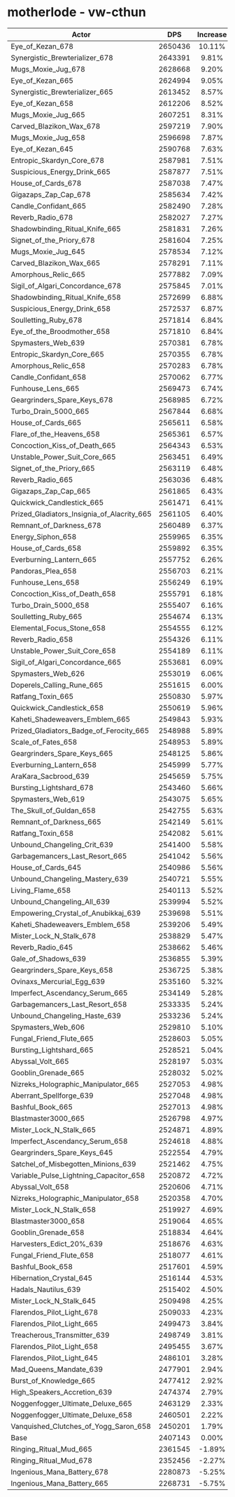 # motherlode - vw-cthun
| Actor | DPS | Increase |
|---|:---:|:---:|
|Eye_of_Kezan_678|2650436|10.11%|
|Synergistic_Brewterializer_678|2643391|9.81%|
|Mugs_Moxie_Jug_678|2628668|9.20%|
|Eye_of_Kezan_665|2624994|9.05%|
|Synergistic_Brewterializer_665|2613452|8.57%|
|Eye_of_Kezan_658|2612206|8.52%|
|Mugs_Moxie_Jug_665|2607251|8.31%|
|Carved_Blazikon_Wax_678|2597219|7.90%|
|Mugs_Moxie_Jug_658|2596698|7.87%|
|Eye_of_Kezan_645|2590768|7.63%|
|Entropic_Skardyn_Core_678|2587981|7.51%|
|Suspicious_Energy_Drink_665|2587877|7.51%|
|House_of_Cards_678|2587038|7.47%|
|Gigazaps_Zap_Cap_678|2585634|7.42%|
|Candle_Confidant_665|2582490|7.28%|
|Reverb_Radio_678|2582027|7.27%|
|Shadowbinding_Ritual_Knife_665|2581831|7.26%|
|Signet_of_the_Priory_678|2581604|7.25%|
|Mugs_Moxie_Jug_645|2578534|7.12%|
|Carved_Blazikon_Wax_665|2578291|7.11%|
|Amorphous_Relic_665|2577882|7.09%|
|Sigil_of_Algari_Concordance_678|2575845|7.01%|
|Shadowbinding_Ritual_Knife_658|2572699|6.88%|
|Suspicious_Energy_Drink_658|2572537|6.87%|
|Soulletting_Ruby_678|2571814|6.84%|
|Eye_of_the_Broodmother_658|2571810|6.84%|
|Spymasters_Web_639|2570381|6.78%|
|Entropic_Skardyn_Core_665|2570355|6.78%|
|Amorphous_Relic_658|2570283|6.78%|
|Candle_Confidant_658|2570062|6.77%|
|Funhouse_Lens_665|2569473|6.74%|
|Geargrinders_Spare_Keys_678|2568985|6.72%|
|Turbo_Drain_5000_665|2567844|6.68%|
|House_of_Cards_665|2565611|6.58%|
|Flare_of_the_Heavens_658|2565361|6.57%|
|Concoction_Kiss_of_Death_665|2564343|6.53%|
|Unstable_Power_Suit_Core_665|2563451|6.49%|
|Signet_of_the_Priory_665|2563119|6.48%|
|Reverb_Radio_665|2563036|6.48%|
|Gigazaps_Zap_Cap_665|2561865|6.43%|
|Quickwick_Candlestick_665|2561471|6.41%|
|Prized_Gladiators_Insignia_of_Alacrity_665|2561105|6.40%|
|Remnant_of_Darkness_678|2560489|6.37%|
|Energy_Siphon_658|2559965|6.35%|
|House_of_Cards_658|2559892|6.35%|
|Everburning_Lantern_665|2557752|6.26%|
|Pandoras_Plea_658|2556703|6.21%|
|Funhouse_Lens_658|2556249|6.19%|
|Concoction_Kiss_of_Death_658|2555791|6.18%|
|Turbo_Drain_5000_658|2555407|6.16%|
|Soulletting_Ruby_665|2554674|6.13%|
|Elemental_Focus_Stone_658|2554555|6.12%|
|Reverb_Radio_658|2554326|6.11%|
|Unstable_Power_Suit_Core_658|2554189|6.11%|
|Sigil_of_Algari_Concordance_665|2553681|6.09%|
|Spymasters_Web_626|2553019|6.06%|
|Doperels_Calling_Rune_665|2551615|6.00%|
|Ratfang_Toxin_665|2550830|5.97%|
|Quickwick_Candlestick_658|2550619|5.96%|
|Kaheti_Shadeweavers_Emblem_665|2549843|5.93%|
|Prized_Gladiators_Badge_of_Ferocity_665|2548988|5.89%|
|Scale_of_Fates_658|2548953|5.89%|
|Geargrinders_Spare_Keys_665|2548125|5.86%|
|Everburning_Lantern_658|2545999|5.77%|
|AraKara_Sacbrood_639|2545659|5.75%|
|Bursting_Lightshard_678|2543460|5.66%|
|Spymasters_Web_619|2543075|5.65%|
|The_Skull_of_Guldan_658|2542755|5.63%|
|Remnant_of_Darkness_665|2542149|5.61%|
|Ratfang_Toxin_658|2542082|5.61%|
|Unbound_Changeling_Crit_639|2541400|5.58%|
|Garbagemancers_Last_Resort_665|2541042|5.56%|
|House_of_Cards_645|2540986|5.56%|
|Unbound_Changeling_Mastery_639|2540721|5.55%|
|Living_Flame_658|2540113|5.52%|
|Unbound_Changeling_All_639|2539994|5.52%|
|Empowering_Crystal_of_Anubikkaj_639|2539698|5.51%|
|Kaheti_Shadeweavers_Emblem_658|2539206|5.49%|
|Mister_Lock_N_Stalk_678|2538829|5.47%|
|Reverb_Radio_645|2538662|5.46%|
|Gale_of_Shadows_639|2536855|5.39%|
|Geargrinders_Spare_Keys_658|2536725|5.38%|
|Ovinaxs_Mercurial_Egg_639|2535160|5.32%|
|Imperfect_Ascendancy_Serum_665|2534149|5.28%|
|Garbagemancers_Last_Resort_658|2533335|5.24%|
|Unbound_Changeling_Haste_639|2533236|5.24%|
|Spymasters_Web_606|2529810|5.10%|
|Fungal_Friend_Flute_665|2528603|5.05%|
|Bursting_Lightshard_665|2528521|5.04%|
|Abyssal_Volt_665|2528197|5.03%|
|Gooblin_Grenade_665|2528032|5.02%|
|Nizreks_Holographic_Manipulator_665|2527053|4.98%|
|Aberrant_Spellforge_639|2527048|4.98%|
|Bashful_Book_665|2527013|4.98%|
|Blastmaster3000_665|2526798|4.97%|
|Mister_Lock_N_Stalk_665|2524871|4.89%|
|Imperfect_Ascendancy_Serum_658|2524618|4.88%|
|Geargrinders_Spare_Keys_645|2522554|4.79%|
|Satchel_of_Misbegotten_Minions_639|2521462|4.75%|
|Variable_Pulse_Lightning_Capacitor_658|2520872|4.72%|
|Abyssal_Volt_658|2520606|4.71%|
|Nizreks_Holographic_Manipulator_658|2520358|4.70%|
|Mister_Lock_N_Stalk_658|2519927|4.69%|
|Blastmaster3000_658|2519064|4.65%|
|Gooblin_Grenade_658|2518834|4.64%|
|Harvesters_Edict_20%_639|2518676|4.63%|
|Fungal_Friend_Flute_658|2518077|4.61%|
|Bashful_Book_658|2517601|4.59%|
|Hibernation_Crystal_645|2516144|4.53%|
|Hadals_Nautilus_639|2515402|4.50%|
|Mister_Lock_N_Stalk_645|2509498|4.25%|
|Flarendos_Pilot_Light_678|2509033|4.23%|
|Flarendos_Pilot_Light_665|2499473|3.84%|
|Treacherous_Transmitter_639|2498749|3.81%|
|Flarendos_Pilot_Light_658|2495455|3.67%|
|Flarendos_Pilot_Light_645|2486101|3.28%|
|Mad_Queens_Mandate_639|2477901|2.94%|
|Burst_of_Knowledge_665|2477412|2.92%|
|High_Speakers_Accretion_639|2474374|2.79%|
|Noggenfogger_Ultimate_Deluxe_665|2463129|2.33%|
|Noggenfogger_Ultimate_Deluxe_658|2460501|2.22%|
|Vanquished_Clutches_of_Yogg_Saron_658|2450201|1.79%|
|Base|2407143|0.00%|
|Ringing_Ritual_Mud_665|2361545|-1.89%|
|Ringing_Ritual_Mud_678|2352456|-2.27%|
|Ingenious_Mana_Battery_678|2280873|-5.25%|
|Ingenious_Mana_Battery_665|2268731|-5.75%|

